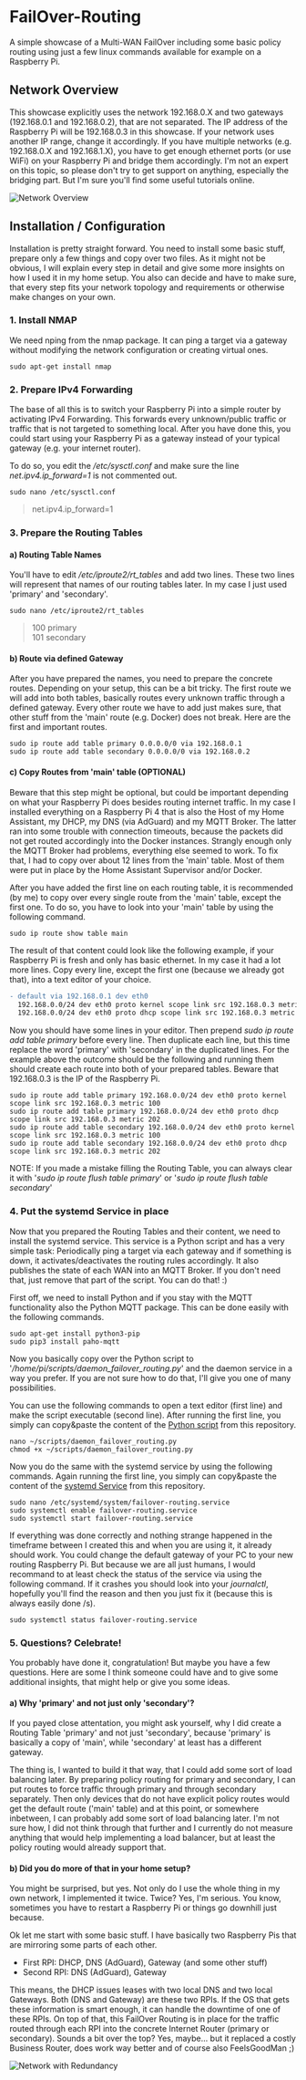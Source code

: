 # FailOver-Routing
A simple showcase of a Multi-WAN FailOver including some basic policy routing using just a few linux commands available for example on a Raspberry Pi.

## Network Overview

This showcase explicitly uses the network 192.168.0.X and two gateways (192.168.0.1 and 192.168.0.2), that are not separated. The IP address of the Raspberry Pi will be 192.168.0.3 in this showcase. If your network uses another IP range, change it accordingly. If you have multiple networks (e.g. 192.168.0.X and 192.168.1.X), you have to get enough ethernet ports (or use WiFi) on your Raspberry Pi and bridge them accordingly. I'm not an expert on this topic, so please don't try to get support on anything, especially the bridging part. But I'm sure you'll find some useful tutorials online.

![Network Overview](https://github.com/d03n3rfr1tz3/FailOver-Routing/blob/main/images/network-basic.png)

## Installation / Configuration

Installation is pretty straight forward. You need to install some basic stuff, prepare only a few things and copy over two files. As it might
not be obvious, I will explain every step in detail and give some more insights on how I used it in my home setup. You also can decide and have to make sure, that every step fits your network topology and requirements or otherwise make changes on your own.

### 1. Install NMAP

We need nping from the nmap package. It can ping a target via a gateway without modifying the network configuration or creating virtual ones.
```
sudo apt-get install nmap
```

### 2. Prepare IPv4 Forwarding

The base of all this is to switch your Raspberry Pi into a simple router by activating IPv4 Forwarding. This forwards every unknown/public traffic or traffic that is not targeted to something local. After you have done this, you could start using your Raspberry Pi as a gateway instead of your typical gateway (e.g. your internet router).

To do so, you edit the */etc/sysctl.conf* and make sure the line *net.ipv4.ip_forward=1* is not commented out.
```
sudo nano /etc/sysctl.conf
```
> net.ipv4.ip_forward=1

### 3. Prepare the Routing Tables

#### a) Routing Table Names
You'll have to edit */etc/iproute2/rt_tables* and add two lines. These two lines will represent that names of our routing tables later. In my case I just used 'primary' and 'secondary'.
```
sudo nano /etc/iproute2/rt_tables
```
> 100     primary<br/>
> 101     secondary

#### b) Route via defined Gateway
After you have prepared the names, you need to prepare the concrete routes. Depending on your setup, this can be a bit tricky. The first route we will add into both tables, basically routes every unknown traffic through a defined gateway. Every other route we have to add just makes sure, that other stuff from the 'main' route (e.g. Docker) does not break. Here are the first and important routes.
```
sudo ip route add table primary 0.0.0.0/0 via 192.168.0.1
sudo ip route add table secondary 0.0.0.0/0 via 192.168.0.2
```

#### c) Copy Routes from 'main' table (OPTIONAL)
Beware that this step might be optional, but could be important depending on what your Raspberry Pi does besides routing internet traffic. In my case I installed everything on a Raspberry Pi 4 that is also the Host of my Home Assistant, my DHCP, my DNS (via AdGuard) and my MQTT Broker. The latter ran into some trouble with connection timeouts, because the packets did not get routed accordingly into the Docker instances. Strangly enough only the MQTT Broker had problems, everything else seemed to work. To fix that, I had to copy over about 12 lines from the 'main' table. Most of them were put in place by the Home Assistant Supervisor and/or Docker.

After you have added the first line on each routing table, it is recommended (by me) to copy over every single route from the 'main' table, except the first one. To do so, you have to look into your 'main' table by using the following command.
```
sudo ip route show table main
```
The result of that content could look like the following example, if your Raspberry Pi is fresh and only has basic ethernet. In my case it had a lot more lines. Copy every line, except the first one (because we already got that), into a text editor of your choice.
```diff
- default via 192.168.0.1 dev eth0
  192.168.0.0/24 dev eth0 proto kernel scope link src 192.168.0.3 metric 100
  192.168.0.0/24 dev eth0 proto dhcp scope link src 192.168.0.3 metric 202
```
Now you should have some lines in your editor. Then prepend *sudo ip route add table primary* before every line. Then duplicate each line, but this time replace the word 'primary' with 'secondary' in the duplicated lines. For the example above the outcome should be the following and running them should create each route into both of your prepared tables. Beware that 192.168.0.3 is the IP of the Raspberry Pi.
```
sudo ip route add table primary 192.168.0.0/24 dev eth0 proto kernel scope link src 192.168.0.3 metric 100
sudo ip route add table primary 192.168.0.0/24 dev eth0 proto dhcp scope link src 192.168.0.3 metric 202
sudo ip route add table secondary 192.168.0.0/24 dev eth0 proto kernel scope link src 192.168.0.3 metric 100
sudo ip route add table secondary 192.168.0.0/24 dev eth0 proto dhcp scope link src 192.168.0.3 metric 202
```
NOTE: If you made a mistake filling the Routing Table, you can always clear it with '*sudo ip route flush table primary*' or '*sudo ip route flush table secondary*'

### 4. Put the systemd Service in place

Now that you prepared the Routing Tables and their content, we need to install the systemd service. This service is a Python script and has a very simple task: Periodically ping a target via each gateway and if something is down, it activates/deactivates the routing rules accordingly. It also publishes the state of each WAN into an MQTT Broker. If you don't need that, just remove that part of the script. You can do that! :)

First off, we need to install Python and if you stay with the MQTT functionality also the Python MQTT package. This can be done easily with the following commands.
```
sudo apt-get install python3-pip
sudo pip3 install paho-mqtt
```

Now you basically copy over the Python script to '*/home/pi/scripts/daemon_failover_routing.py*' and the daemon service in a way you prefer. If you are not sure how to do that, I'll give you one of many possibilities.

You can use the following commands to open a text editor (first line) and make the script executable (second line). After running the first line, you simply can copy&paste the content of the [Python script](https://github.com/d03n3rfr1tz3/FailOver-Routing/blob/main/service/daemon_failover_routing.py) from this repository.
```
nano ~/scripts/daemon_failover_routing.py
chmod +x ~/scripts/daemon_failover_routing.py
```
Now you do the same with the systemd service by using the following commands. Again running the first line, you simply can copy&paste the content of the [systemd Service](https://github.com/d03n3rfr1tz3/FailOver-Routing/blob/main/service/failover-routing.service) from this repository.
```
sudo nano /etc/systemd/system/failover-routing.service
sudo systemctl enable failover-routing.service
sudo systemctl start failover-routing.service
```
If everything was done correctly and nothing strange happened in the timeframe between I created this and when you are using it, it already should work. You could change the default gateway of your PC to your new routing Raspberry Pi. But because we are all just humans, I would recommand to at least check the status of the service via using the following command. If it crashes you should look into your *journalctl*, hopefully you'll find the reason and then you just fix it (because this is always easily done /s).
```
sudo systemctl status failover-routing.service
```

### 5. Questions? Celebrate!

You probably have done it, congratulation! But maybe you have a few questions. Here are some I think someone could have and to give some additional insights, that might help or give you some ideas.

#### a) Why 'primary' and not just only 'secondary'?

If you payed close attentation, you might ask yourself, why I did create a Routing Table 'primary' and not just 'secondary', because 'primary' is basically a copy of 'main', while 'secondary' at least has a different gateway.

The thing is, I wanted to build it that way, that I could add some sort of load balancing later. By preparing policy routing for primary and secondary, I can put routes to force traffic through primary and through secondary separately. Then only devices that do not have explicit policy routes would get the default route ('main' table) and at this point, or somewhere inbetween, I can probably add some sort of load balancing later. I'm not sure how, I did not think through that further and I currently do not measure anything that would help implementing a load balancer, but at least the policy routing would already support that.

#### b) Did you do more of that in your home setup?

You might be surprised, but yes. Not only do I use the whole thing in my own network, I implemented it twice. Twice? Yes, I'm serious. You know, sometimes you have to restart a Raspberry Pi or things go downhill just because.

Ok let me start with some basic stuff. I have basically two Raspberry Pis that are mirroring some parts of each other.
* First RPI: DHCP, DNS (AdGuard), Gateway (and some other stuff)
* Second RPI: DNS (AdGuard), Gateway

This means, the DHCP issues leases with two local DNS and two local Gateways. Both (DNS and Gateway) are these two RPIs. If the OS that gets these information is smart enough, it can handle the downtime of one of these RPIs. On top of that, this FailOver Routing is in place for the traffic routed through each RPI into the concrete Internet Router (primary or secondary). Sounds a bit over the top? Yes, maybe... but it replaced a costly Business Router, does work way better and of course also FeelsGoodMan ;)

![Network with Redundancy](https://github.com/d03n3rfr1tz3/FailOver-Routing/blob/main/images/network-redundancy.png)
